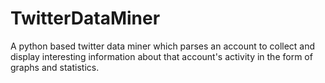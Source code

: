 # TwitterDataMiner
A python based twitter data miner which parses an account to collect and display interesting information about that account's activity in the form of graphs and statistics.
